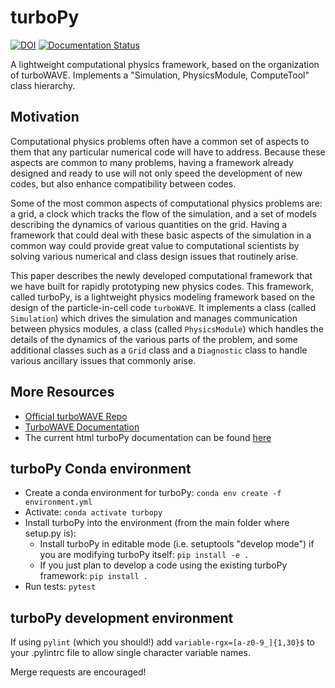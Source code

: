 turboPy
=======================
[![DOI](https://zenodo.org/badge/242016626.svg)](https://zenodo.org/badge/latestdoi/242016626)
[![Documentation Status](https://readthedocs.org/projects/turbopy/badge/?version=latest)](https://turbopy.readthedocs.io/en/latest/?badge=latest)

A lightweight computational physics framework, based on the organization of turboWAVE. Implements a "Simulation, PhysicsModule, ComputeTool" class hierarchy.

Motivation
----------

Computational physics problems often have a common set of aspects to them that any particular numerical code will have to address. Because these aspects are common to many problems, having a framework already designed and ready to use will not only speed the development of new codes, but also enhance compatibility between codes. 

Some of the most common aspects of computational physics problems are: a grid, a clock which tracks the flow of the simulation, and a set of models describing the dynamics of various quantities on the grid. Having a framework that could deal with these basic aspects of the simulation in a common way could provide great value to computational scientists by solving various numerical and class design issues that routinely arise.

This paper describes the newly developed computational framework that we have built for rapidly prototyping new physics codes. This framework, called turboPy, is a lightweight physics modeling framework based on the design of the particle-in-cell code `turboWAVE`. It implements a class (called `Simulation`) which drives the simulation and manages communication between physics modules, a class (called `PhysicsModule`) which handles the details of the dynamics of the various parts of the problem, and some additional classes such as a `Grid` class and a `Diagnostic` class to handle various ancillary issues that commonly arise.


More Resources
--------------

-   [Official turboWAVE Repo](https://github.com/USNavalResearchLaboratory/turboWAVE)
-   [TurboWAVE Documentation](https://turbowave.readthedocs.io)
-   The current html turboPy documentation can be found [here](https://turbopy.readthedocs.io/en/latest)


turboPy Conda environment
-------------------------

-   Create a conda environment for turboPy: `conda env create -f environment.yml`
-   Activate: `conda activate turbopy`
-   Install turboPy into the environment (from the main folder where setup.py is): 
	- Install turboPy in editable mode (i.e. setuptools "develop mode") if you are modifying turboPy itself: `pip install -e .` 
	- If you just plan to develop a code using the existing turboPy framework: `pip install .` 
-   Run tests: `pytest`


turboPy development environment
-------------------------------

If using `pylint` (which you should!) add `variable-rgx=[a-z0-9_]{1,30}$` to your .pylintrc file to allow single character variable names.

Merge requests are encouraged!
